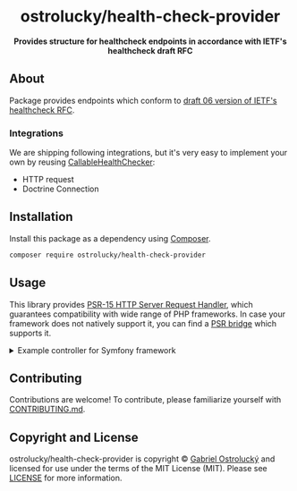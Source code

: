 <h1 align="center">ostrolucky/health-check-provider</h1>

<p align="center">
    <strong>Provides structure for healthcheck endpoints in accordance with IETF's healthcheck draft RFC</strong>
</p>

<!--
TODO: Make sure the following URLs are correct and working for your project.
      Then, remove these comments to display the badges, giving users a quick
      overview of your package.

<p align="center">
    <a href="https://github.com/ostrolucky/health-check-provider"><img src="https://img.shields.io/badge/source-health--check--provider/health--check--provider-blue.svg?style=flat-square" alt="Source Code"></a>
    <a href="https://packagist.org/packages/ostrolucky/health-check-provider"><img src="https://img.shields.io/packagist/v/ostrolucky/health-check-provider.svg?style=flat-square&label=release" alt="Download Package"></a>
    <a href="https://php.net"><img src="https://img.shields.io/packagist/php-v/ostrolucky/health-check-provider.svg?style=flat-square&colorB=%238892BF" alt="PHP Programming Language"></a>
    <a href="https://github.com/ostrolucky/health-check-provider/blob/main/LICENSE"><img src="https://img.shields.io/packagist/l/ostrolucky/health-check-provider.svg?style=flat-square&colorB=darkcyan" alt="Read License"></a>
    <a href="https://github.com/ostrolucky/health-check-provider/actions/workflows/continuous-integration.yml"><img src="https://img.shields.io/github/actions/workflow/status/ostrolucky/health-check-provider/continuous-integration.yml?branch=main&style=flat-square&logo=github" alt="Build Status"></a>
    <a href="https://codecov.io/gh/ostrolucky/health-check-provider"><img src="https://img.shields.io/codecov/c/gh/ostrolucky/health-check-provider?label=codecov&logo=codecov&style=flat-square" alt="Codecov Code Coverage"></a>
    <a href="https://shepherd.dev/github/ostrolucky/health-check-provider"><img src="https://img.shields.io/endpoint?style=flat-square&url=https%3A%2F%2Fshepherd.dev%2Fgithub%2Fostrolucky%2Fhealth-check-provider2%2Fcoverage" alt="Psalm Type Coverage"></a>
</p>
-->


## About
Package provides endpoints which conform to <a href="https://datatracker.ietf.org/doc/html/draft-inadarei-api-health-check-06">draft 06 version of IETF's healthcheck RFC</a>.

### Integrations
We are shipping following integrations, but it's very easy to implement your own by reusing [CallableHealthChecker](src/HealthChecker/CallableHealthChecker.php):
- HTTP request
- Doctrine Connection

## Installation

Install this package as a dependency using [Composer](https://getcomposer.org).

``` bash
composer require ostrolucky/health-check-provider
```

## Usage

This library provides [PSR-15 HTTP Server Request Handler](https://www.php-fig.org/psr/psr-15/), which guarantees
compatibility with wide range of PHP frameworks. In case your framework does not natively support it, you can find
a [PSR bridge](https://symfony.com/doc/current/components/psr7.html) which supports it.

<details>
<summary>Example controller for Symfony framework</summary>

For this example, on top of standard symfony packages, you also need `php-http/discovery` and `symfony/psr-http-message-bridge` packages.

```php
use Doctrine\DBAL\Connection;
use GuzzleHttp\Psr7\HttpFactory;
use Ostrolucky\HealthCheckProvider\DTO\CheckDetails;
use Ostrolucky\HealthCheckProvider\DTO\HealthResponse;
use Ostrolucky\HealthCheckProvider\HealthChecker\CallableHealthChecker;
use Ostrolucky\HealthCheckProvider\HealthChecker\DoctrineConnectionHealthChecker;
use Ostrolucky\HealthCheckProvider\HealthChecker\HttpHealthChecker;
use Ostrolucky\HealthCheckProvider\RequestHandler;
use Psr\Http\Client\ClientInterface;
use Symfony\Bridge\PsrHttpMessage\Factory\HttpFoundationFactory;
use Symfony\Bridge\PsrHttpMessage\Factory\PsrHttpFactory;
use Symfony\Bundle\FrameworkBundle\Controller\AbstractController;
use Symfony\Component\DependencyInjection\Attribute\Autowire;
use Symfony\Component\HttpFoundation\Request;
use Symfony\Component\HttpFoundation\Response;
use Symfony\Component\Messenger\Transport\Receiver\MessageCountAwareInterface;
use Symfony\Component\Messenger\Transport\TransportInterface;
use Symfony\Component\Routing\Annotation\Route;

class GetHealthCheckController extends AbstractController
{
    public function __construct(
        #[Autowire(service: 'messenger.transport.amqp_dc_user_update')]
        private MessageCountAwareInterface&TransportInterface $transport,
        private Connection $connection,
        private ClientInterface $httpClient,
    ) {}

    #[Route(path: '/api/health_check')]
    public function __invoke(Request $request): Response
    {
        $psr17Factory = new HttpFactory();
        $psrBridge = new HttpFoundationFactory();

        return $psrBridge->createResponse(
            (new RequestHandler(
                new HealthResponse(),
                [
                    new CallableHealthChecker(new CheckDetails('AMQP', true), fn () => $this->transport->getMessageCount()),
                    new DoctrineConnectionHealthChecker(new CheckDetails('Database', true), $this->connection),
                    new HttpHealthChecker(
                        new CheckDetails('External API', false),
                        $this->httpClient,
                        new \GuzzleHttp\Psr7\Request('GET', 'https://www.google.com'),
                    ),
                ],
                $psr17Factory,
                $psr17Factory,
            ))
                ->handle((new PsrHttpFactory($psr17Factory, $psr17Factory, $psr17Factory, $psr17Factory))
                    ->createRequest($request)),
        );
    }
}
```
</details>

## Contributing

Contributions are welcome! To contribute, please familiarize yourself with
[CONTRIBUTING.md](CONTRIBUTING.md).







## Copyright and License

ostrolucky/health-check-provider is copyright © [Gabriel Ostrolucký](mailto:gabriel.ostrolucky@gmail.com)
and licensed for use under the terms of the
MIT License (MIT). Please see [LICENSE](LICENSE) for more information.


